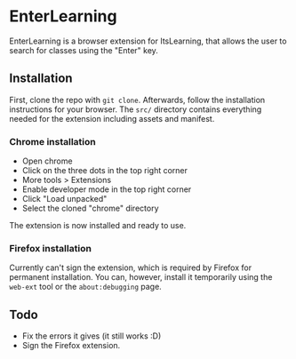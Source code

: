 # EnterLearning

EnterLearning is a browser extension for ItsLearning, that allows the user to
search for classes using the "Enter" key.

## Installation

First, clone the repo with `git clone`. Afterwards, follow the installation
instructions for your browser. The `src/` directory contains everything needed
for the extension including assets and manifest.

### Chrome installation

- Open chrome
- Click on the three dots in the top right corner
- More tools > Extensions
- Enable developer mode in the top right corner
- Click "Load unpacked"
- Select the cloned "chrome" directory

The extension is now installed and ready to use.

### Firefox installation

Currently can't sign the extension, which is required by Firefox for permanent
installation. You can, however, install it temporarily using the `web-ext` tool
or the `about:debugging` page.

## Todo

- Fix the errors it gives (it still works :D)
- Sign the Firefox extension.
